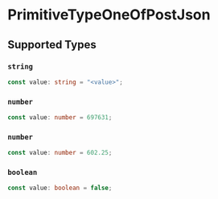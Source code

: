# PrimitiveTypeOneOfPostJson


## Supported Types

### `string`

```typescript
const value: string = "<value>";
```

### `number`

```typescript
const value: number = 697631;
```

### `number`

```typescript
const value: number = 602.25;
```

### `boolean`

```typescript
const value: boolean = false;
```

